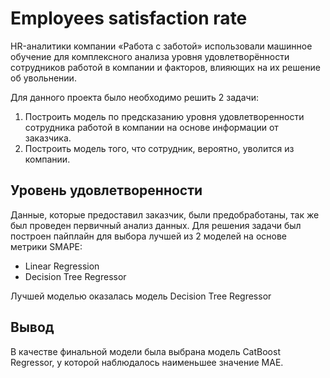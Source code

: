 # Employees satisfaction rate

HR-аналитики компании «Работа с заботой» использовали машинное обучение для комплексного анализа уровня удовлетворённости сотрудников работой в компании и факторов, влияющих на их решение об увольнении. 

Для данного проекта было необходимо решить 2 задачи:
1) Построить модель по предсказанию уровня удовлетворенности сотрудника работой в компании на основе информации от заказчика.
2) Построить модель того, что сотрудник, вероятно, уволится из компании.

## Уровень удовлетворенности
Данные, которые предоставил заказчик, были предобработаны, так же был проведен первичный анализ данных.
Для решения задачи был построен пайплайн для выбора лучшей из 2 моделей на основе метрики SMAPE:
* Linear Regression
* Decision Tree Regressor

Лучшей моделью оказалась модель Decision Tree Regressor
## Вывод
В качестве финальной модели была выбрана модель CatBoost Regressor, у которой наблюдалось наименьшее значение MAE.
